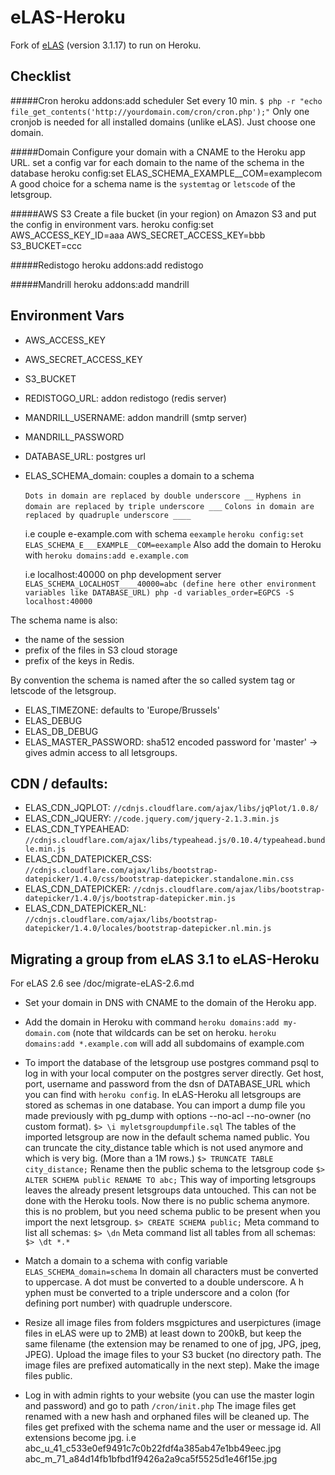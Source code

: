eLAS-Heroku
=====

Fork of [eLAS](http://www.elasproject.org/) (version 3.1.17) to run on Heroku.

Checklist
---------

#####Cron
    heroku addons:add scheduler
Set every 10 min.  `$ php -r "echo file_get_contents('http://yourdomain.com/cron/cron.php');"`
Only one cronjob is needed for all installed domains (unlike eLAS). Just choose one domain.

#####Domain
Configure your domain with a CNAME to the Heroku app URL.
set a config var for each domain to the name of the schema in the database
    heroku config:set ELAS_SCHEMA_EXAMPLE__COM=examplecom
A good choice for a schema name is the `systemtag` or `letscode` of the letsgroup.

#####AWS S3
Create a file bucket (in your region) on Amazon S3 and put the config in environment vars.
    heroku config:set AWS_ACCESS_KEY_ID=aaa AWS_SECRET_ACCESS_KEY=bbb S3_BUCKET=ccc

#####Redistogo
    heroku addons:add redistogo

#####Mandrill
    heroku addons:add mandrill

Environment Vars
------
* AWS_ACCESS_KEY
* AWS_SECRET_ACCESS_KEY
* S3_BUCKET

* REDISTOGO_URL: addon redistogo (redis server)

* MANDRILL_USERNAME: addon mandrill (smtp server)
* MANDRILL_PASSWORD

* DATABASE_URL: postgres url

* ELAS_SCHEMA_domain: couples a domain to a schema 

    `Dots in domain are replaced by double underscore __`
    `Hyphens in domain are replaced by triple underscore ___`
    `Colons in domain are replaced by quadruple underscore ____`

    i.e couple e-example.com with schema `eexample`
        `heroku config:set ELAS_SCHEMA_E___EXAMPLE__COM=eexample`
         Also add the domain to Heroku with `heroku domains:add e.example.com`
                
    i.e localhost:40000 on php development server
        `ELAS_SCHEMA_LOCALHOST____40000=abc (define here other environment variables like DATABASE_URL) php -d variables_order=EGPCS -S localhost:40000`

The schema name is also:
  * the name of the session
  * prefix of the files in S3 cloud storage
  * prefix of the keys in Redis.

By convention the schema is named after the so called system tag or letscode of the letsgroup.

* ELAS_TIMEZONE: defaults to 'Europe/Brussels'
* ELAS_DEBUG
* ELAS_DB_DEBUG
* ELAS_MASTER_PASSWORD: sha512 encoded password for 'master' -> gives admin access to all letsgroups.

CDN / defaults:
--
* ELAS_CDN_JQPLOT: `//cdnjs.cloudflare.com/ajax/libs/jqPlot/1.0.8/`
* ELAS_CDN_JQUERY: `//code.jquery.com/jquery-2.1.3.min.js`
* ELAS_CDN_TYPEAHEAD: `//cdnjs.cloudflare.com/ajax/libs/typeahead.js/0.10.4/typeahead.bundle.min.js`
* ELAS_CDN_DATEPICKER_CSS: `//cdnjs.cloudflare.com/ajax/libs/bootstrap-datepicker/1.4.0/css/bootstrap-datepicker.standalone.min.css`
* ELAS_CDN_DATEPICKER: `//cdnjs.cloudflare.com/ajax/libs/bootstrap-datepicker/1.4.0/js/bootstrap-datepicker.min.js`
* ELAS_CDN_DATEPICKER_NL: `//cdnjs.cloudflare.com/ajax/libs/bootstrap-datepicker/1.4.0/locales/bootstrap-datepicker.nl.min.js`


Migrating a group from eLAS 3.1 to eLAS-Heroku
----------

For eLAS 2.6 see /doc/migrate-eLAS-2.6.md 

* Set your domain in DNS with CNAME to the domain of the Heroku app.
* Add the domain in Heroku with command `heroku domains:add my-domain.com` (note that wildcards can be set on heroku.  `heroku domains:add *.example.com` will add all subdomains of example.com
* To import the database of the letsgroup use postgres command psql to log in with your local computer on the postgres server directly. Get host, port, username and password from the dsn of DATABASE_URL which you can find with `heroku config`.
In eLAS-Heroku all letsgroups are stored as schemas in one database.
You can import a dump file you made previously with pg_dump with options --no-acl --no-owner (no custom format).
    `$> \i myletsgroupdumpfile.sql`
The tables of the imported letsgroup are now in the default schema named public.
You can truncate the city_distance table which is not used anymore and which is very big. (More than a 1M rows.)
    `$> TRUNCATE TABLE city_distance;`
Rename then the public schema to the letsgroup code
    `$> ALTER SCHEMA public RENAME TO abc;`
This way of importing letsgroups leaves the already present letsgroups data untouched. This can not be done with the Heroku tools.
Now there is no public schema anymore. this is no problem, but you need schema public to be present when you import the next letsgroup.
    `$> CREATE SCHEMA public;`
Meta command to list all schemas:
    `$> \dn`
Meta command list all tables from all schemas:
    `$> \dt *.*`

* Match a domain to a schema with config variable `ELAS_SCHEMA_domain=schema`
In domain all characters must be converted to uppercase. A dot must be converted to a double underscore. A h
yphen must be converted to a triple underscore and a colon (for defining port number) with quadruple underscore.

* Resize all image files from folders msgpictures and userpictures (image files in eLAS were up to 2MB) at least down to 200kB, but keep the same filename (the extension may be renamed to one of jpg, JPG, jpeg, JPEG). 
Upload the image files to your S3 bucket (no directory path. The image files are prefixed automatically in the next step).
Make the image files public.
* Log in with admin rights to your website (you can use the master login and password) and go to path `/cron/init.php` The image files get renamed with a new hash and orphaned files will be cleaned up.
The files get prefixed with the schema name and the user or message id. All extensions become jpg.
    i.e   abc_u_41_c533e0ef9491c7c0b22fdf4a385ab47e1bb49eec.jpg
          abc_m_71_a84d14fb1bfbd1f9426a2a9ca5f5525d1e46f15e.jpg
